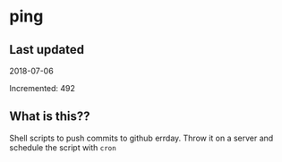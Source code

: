 # ping

## Last updated
2018-07-06

Incremented: 492

## What is this??
Shell scripts to push commits to github errday. Throw it on a server and schedule the script with `cron`

